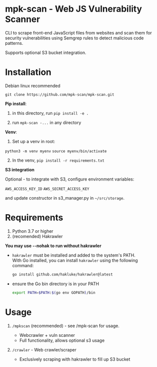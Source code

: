 # mpk-scan - Web JS Vulnerability Scanner
CLI to scrape front-end JavaScript files from websites and scan them for security vulnerabilities using Semgrep rules to detect malicious code patterns.

Supports optional S3 bucket integration.

# Installation

Debian linux recommended

`git clone https://github.com/mpk-scan/mpk-scan.git`

**Pip install**:

1. in this directory, run `pip install -e .`

2. run `mpk-scan -...` in any directory

**Venv**:

1. Set up a venv in root:

`python3 -m venv myenv`
`source myenv/bin/activate`

2. In the venv, `pip install -r requirements.txt`

**S3 integration**

Optional - to integrate with S3, configure environment variables:

`AWS_ACCESS_KEY_ID`
`AWS_SECRET_ACCESS_KEY`

and update constructor in s3_manager.py in `~/src/storage`.

# Requirements
1. Python 3.7 or higher
2. (recomended) Hakrawler

**You may use --nohak to run without hakrawler**

- `hakrawler` must be installed and added to the system's PATH.  
  With Go installed, you can install `hakrawler` using the following command:
  ```bash
  go install github.com/hakluke/hakrawler@latest
- ensure the Go bin directory is in your PATH
  ```bash
  export PATH=$PATH:$(go env GOPATH)/bin

# Usage

1. `/mpkscan` (recommended) - see /mpk-scan for usage.
   - Webcrawler + vuln scanner
   - Full functionality, allows optional s3 usage

2. `/crawler` - Web crawler/scraper
   - Exclusively scraping with hakrawler to fill up S3 bucket
